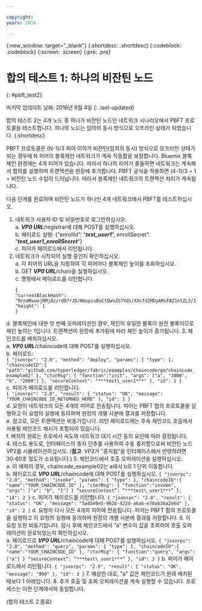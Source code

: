 ```yaml
---

copyright:
years: 2016

---
```


{:new_window: target="_blank"}
{:shortdesc: .shortdesc}
{:codeblock: .codeblock}
{:screen: .screen}
{:pre: .pre}


# 합의 테스트 1: 하나의 비잔틴 노드
{: #pbft_test2}

마지막 업데이트 날짜: 2016년 8월 4일
{: .last-updated}

합의 테스트 2는 4개 노드 중 하나가 비잔틴 노드인 네트워크 시나리오에서 PBFT 프로토콜을 테스트합니다. 하나의 노드는 임의의 동시 방식으로 오프라인 상태가 되었습니다.
{:shortdesc}

PBFT 프로토콜은 (N-1)/3 피어 이하가 비잔틴(임의의 동시) 방식으로 오프라인 상태가 되는 경우에 N 피어의 블록체인 네트워크가 계속 작동함을 보장합니다. Bluemix 블록체인 환경에는 4개 피어가 있습니다. 따라서 하나의 피어가 충돌하면 네트워크는 계속해서 합의를 실행하며 트랜잭션을 원장에 추가합니다. PBFT 공식을 적용하면 (4-1)/3 = 1 = 비잔틴 노드 수임이 드러납니다. 따라서 블록체인 네트워크의 트랜잭션 처리가 계속됩니다. 

다음 단계를 완료하여 비잔틴 노드가 하나인 4개 네트워크에서 PBFT를 테스트하십시오. 
1.	네트워크 사용자 ID 및 비밀번호로 로그인하십시오.   
    a.  ***VP0 URL***/registrar에 대해 POST를 실행하십시오.   
    b.  페이로드 실행: {“enrollId”: “***test\_user1***”, enrollSecret”: “***test\_user1\_enrollSecret***”}   
    c.  피어가 페이로드에서 리턴됩니다. 
2.  네트워크가 시작되어 실행 중인지 확인하십시오.   
    a.  각 피어의 URL을 지정하여 각 피어마다 블록체인 높이를 조회하십시오.   
    b.  GET ***VP0 URL***/chain을 실행하십시오.   
    c.  명령에서 페이로드를 리턴합니다. 
      ```
      {
      "currentBlockHash":
      "RrndKwuojRMjOz/rdD7rJD/NUupiuBuCtQwnZG7Vdi/XXcTd2MDyAMsFAZ1ntZL2/IIcSUeatIZAKS6ss7fEvg==",
      "height": 1
      }
      ```  
d. 블록체인에 대한 첫 번째 오퍼레이션인 경우, 체인의 유일한 블록이 원천 블록이므로 체인 높이는 1입니다. 트랜잭션이 원장에 추가됨에 따라 체인 높이가 증가됩니다.
3.  체인코드를 배치하십시오.   
    a.  ***VP0 URL***/chaincode에 대해 POST를 실행하십시오.   
    b.  페이로드:   
      ```
      {
      "jsonrpc": "2.0",
      "method": "deploy",
      "params": {
      "type": 1,
      "chaincodeID":{
      "path":"github.com/hyperledger/fabric/examples/chaincode/go/chaincode_example02"
      },
      "ctorMsg": {
      "function":"init",
      "args": ["a", "1000", "b", "2000"]
      },
      "secureContext": "***test\_user1***"
      },
      "id": 1
      }
      ```  
c. 피어가 페이로드를 리턴합니다.   
      ```
      {
      "jsonrpc": "2.0",
      "result": {
      "status": "OK",
      "message":
      "YOUR_CHAINCODE_ID_RETURNED_HERE"
      },
      "id": 1
      }
      ```  
    d. 요청이 네트워크의 모든 4개의 피어로 전송됩니다. 피어는 PBFT 합의 프로토콜을 실행하고 이 요청의 실행에 동의하며 원장의 개별 사본에 결과를 저장합니다.   
e. 참고로, 모든 트랜잭션은 비동기입니다. 리턴 페이로드에는 후속 체인코드 호출에서 사용될 체인코드 해시가 포함되어 있습니다.   
f. 배치의 완료는 프로세서 속도와 네트워크 대기 시간 등의 요인에 따라 결정됩니다.   
4.  테스트 용도로, 인터페이스의 중지 단추를 사용하여 수동 중지함으로써 비잔틴 노드 VP2를 시뮬레이션하십시오. (**참고**: VP2가 "중지됨"을 인터페이스에서 반영하려면 30-60초 정도가 소요됩니다.)
5.  체인코드에서 호출 오퍼레이션을 실행하십시오.   
    a.  이 예제의 경우, chaincode_example02는 a에서 b로 1 단위 이동합니다.   
    b.  페이로드로 ***VP0 URL***/chaincode에 대해 POST를 실행하십시오. 
      ```
      {
      "jsonrpc": "2.0",
      "method": "invoke",
      "params": {
      "type": 1,
      "chaincodeID":{
      "name":"YOUR_CHAINCODE_ID"
      },
      "ctorMsg": {
      "function":"invoke",
      "args": ["a", "b", "1"]
      }
      “secureContext”: “***test\_user1***”
      },
      "id": 2
      }
      ```
c. 피어가 페이로드를 리턴합니다.
      ```
      {
      "jsonrpc": "2.0",
      "result": {
      "status": "OK",
      "message": "5a4540e5-902b-422d-a6ab-e70ab36a2e6d"
      },
      "id": 2
      }
      ```
d. 요청이 다시 모든 4개의 피어에 전송됩니다. 피어는 PBFT 합의 프로토콜을 실행하고 이 요청의 실행에 동의하며 원장의 개별 사본에 결과를 저장합니다.
6.  이 요청 또한 비동기입니다. 잠시 후에 체인코드에서 “a” 변수의 값을 조회하여 호출 오퍼레이션이 완료되었는지 확인하십시오.   
    a.  페이로드로 ***VP0 URL***/chaincode에 대해 POST를 실행하십시오. 
      ```
      {
      "jsonrpc": "2.0",
      "method": "query",
      "params": {
      "type": 1,
      "chaincodeID":{
      "name":"YOUR_CHAINCODE_ID"
      },
      "ctorMsg": {
      "function":"query",
      "args": ["a"]
      }
      “secureContext”: “***test\_user1***”
      },
      "id": 3
      }
      ```
b. 피어가 페이로드에서 리턴됩니다.
      ```
      {
      "jsonrpc": "2.0",
      "result": {
      "status": "OK",
      "message": "999"
      },
      "id": 3
      }
      ```
7.  예상한 대로, "a" 값은 체인코드가 원래 배치된 때보다 1 아래입니다. 
8.  추가 호출 및 조회 오퍼레이션을 계속 실행할 수 있습니다. 프로세스는 이전 단계에서와 동일합니다. 

(합의 테스트 2 종료)
